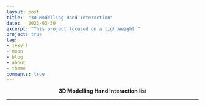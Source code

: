 ```yaml
---
layout: post
title:  "3D Modelling Hand Interaction"
date:   2023-03-30
excerpt: "This project focused on a lightweight "
project: true
tag:
- jekyll
- moon
- blog
- about
- theme
comments: true
---
```

<center><b>3D Modelling Hand Interaction</b> list</center>




---
